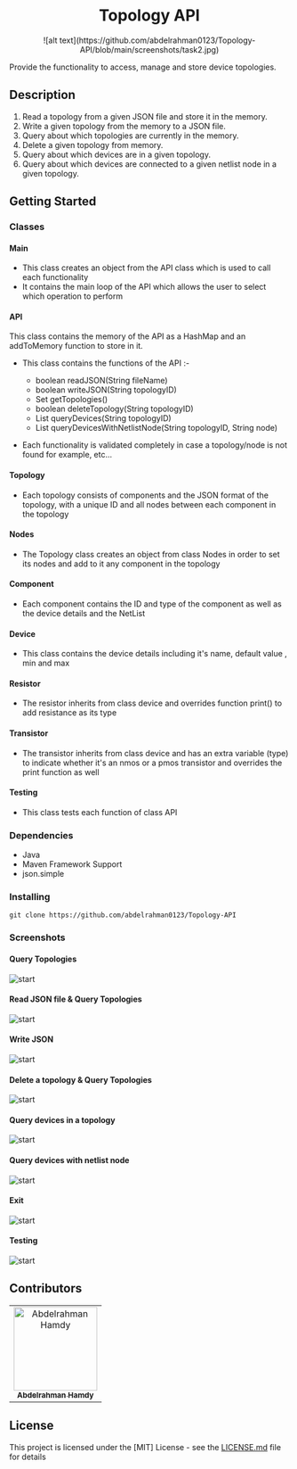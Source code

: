 <div align="center">

# Topology API

</div>

<div align="center">
![alt text](https://github.com/abdelrahman0123/Topology-API/blob/main/screenshots/task2.jpg)
</div>

Provide the functionality to access, manage and store device topologies.

## Description
1. Read a topology from a given JSON file and store it in the memory.
2. Write a given topology from the memory to a JSON file.
3. Query about which topologies are currently in the memory.
4. Delete a given topology from memory.
5. Query about which devices are in a given topology.
6. Query about which devices are connected to a given netlist node in
a given topology.

## Getting Started

### Classes
#### Main

* This class creates an object from the API class which is used to call each functionality
* It contains the main loop of the API which allows the user to select which operation to perform

#### API

This class contains the memory of the API as a HashMap and an addToMemory function to store in it.

* This class contains the functions of the API :-
  * boolean readJSON(String fileName)
  * boolean writeJSON(String topologyID)
  * Set<String> getTopologies()
  * boolean deleteTopology(String topologyID)
  * List<Component> queryDevices(String topologyID)
  * List<Component> queryDevicesWithNetlistNode(String topologyID, String node)

* Each functionality is validated completely in case a topology/node is not found for example, etc...

#### Topology

* Each topology consists of components and the JSON format of the topology, 
with a unique ID and all nodes between each component in the topology
 
#### Nodes

* The Topology class creates an object from class Nodes in order to set
its nodes and add to it any component in the topology

#### Component

* Each component contains the ID and type of the component
as well as the device details and the NetList
 
#### Device

* This class contains the device details including it's name, default value , min and max

#### Resistor
 
* The resistor inherits from class device and overrides function print() to add resistance as its type
 
#### Transistor
 
* The transistor inherits from class device and has an extra variable (type) to indicate whether it's
an nmos or a pmos transistor and overrides the print function as well
 
#### Testing

* This class tests each function of class API

### Dependencies

* Java
* Maven Framework Support
* json.simple

### Installing

```
git clone https://github.com/abdelrahman0123/Topology-API 
```

### Screenshots

#### Query Topologies
![start](screenshots/1.jpg)

#### Read JSON file & Query Topologies
![start](screenshots/2.jpg)

#### Write JSON
![start](screenshots/3.jpg)

#### Delete a topology & Query Topologies
![start](screenshots/4.jpg)

#### Query devices in a topology
![start](screenshots/5.jpg)

#### Query devices with netlist node
![start](screenshots/6.jpg)
 
#### Exit
![start](screenshots/7.jpg)

#### Testing
![start](screenshots/8.jpg)

## Contributors

<table>
<tr>
<td align="center">
<a href="https://github.com/abdelrahman0123" target="_black">
<img src="https://avatars.githubusercontent.com/u/67989900?v=4" width="150px;" alt="Abdelrahman Hamdy"/><br /><sub><b>Abdelrahman Hamdy</b></sub></a><br />
</td>
</tr>
 </table>

## License

This project is licensed under the [MIT] License - see the [LICENSE.md](LICENSE) file for details

